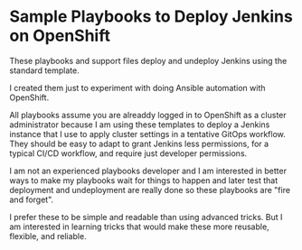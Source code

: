 # Sample Playbooks to Deploy Jenkins on OpenShift

These playbooks and support files deploy and undeploy Jenkins using the standard template.

I created them just to experiment with doing Ansible automation with OpenShift.

All playbooks assume you are alreaddy logged in to OpenShift as a cluster administrator because I am using these templates to deploy a Jenkins instance that I use to apply cluster settings in a tentative GitOps workflow.
They should be easy to adapt to grant Jenkins less permissions, for a typical CI/CD workflow, and require just developer permissions.

I am not an experienced playbooks developer and I am interested in better ways to make my playbooks wait for things to happen and later test that deployment and undeployment are really done so these playbooks are "fire and forget".

I prefer these to be simple and readable than using advanced tricks.
But I am interested in learning tricks that would make these more reusable, flexible, and reliable.

